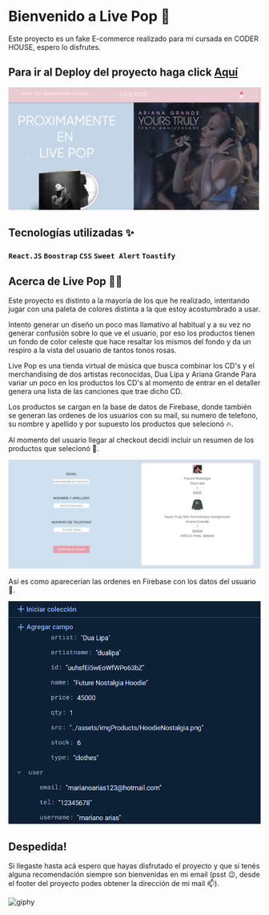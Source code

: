 # Bienvenido a Live Pop 💽

Este proyecto es un fake E-commerce realizado para mi cursada en CODER HOUSE, espero lo disfrutes.

## Para ir al Deploy del proyecto haga click [Aquí](https://live-pop.vercel.app/)
![Alt text](image.png)


## Tecnologías utilizadas ✨

### `React.JS` `Boostrap` `CSS` `Sweet Alert` `Toastify`


## Acerca de Live Pop 🕺💃

Este proyecto es distinto a la mayoría de los que he realizado, intentando jugar con una paleta de colores distinta a la que estoy acostumbrado a usar.

Intento generar un diseño un poco mas llamativo al habitual y a su vez no generar confusión sobre lo que ve el usuario, por eso los productos tienen un fondo de color celeste que hace resaltar los mismos del fondo y da un respiro a la vista del usuario de tantos tonos rosas.

Live Pop es una tienda virtual de música que busca combinar los CD's y el merchandising de dos artistas reconocidas, Dua Lipa y Ariana Grande
Para variar un poco en los productos los CD's al momento de entrar en el detaller genera una lista de las canciones que trae dicho CD.

Los productos se cargan en la base de datos de Firebase, donde también se generan las ordenes de los usuarios con su mail, su numero de telefono, su nombre y apellido y por supuesto los productos que selecionó 🔥.


Al momento del usuario llegar al checkout decidí incluir un resumen de los productos que selecionó 📠.

![Alt text](image-1.png)

Así es como aparecerían las ordenes en Firebase con los datos del usuario 📑.

![Alt text](image-2.png)


## Despedida!

Si llegaste hasta acá espero que hayas disfrutado el proyecto y que si tenés alguna recomendación siempre son bienvenidas en mi email (psst 😉, desde el footer del proyecto podes obtener la dirección de mi mail 📫).


![giphy](https://github.com/marianoarias1/LivePop/assets/93659158/aec16477-4d04-46cd-8126-12b2a9cfc99d)
